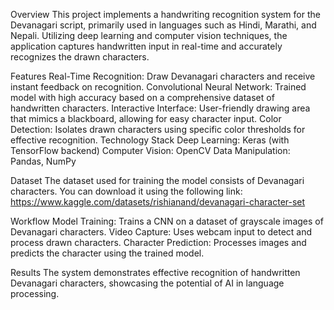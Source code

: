 Overview 
This project implements a handwriting recognition system for the Devanagari script, primarily used in languages such as Hindi, Marathi, and Nepali. Utilizing deep learning and computer vision techniques, the application captures handwritten input in real-time and accurately recognizes the drawn characters.

Features 
Real-Time Recognition: Draw Devanagari characters and receive instant feedback on recognition. 
Convolutional Neural Network: Trained model with high accuracy based on a comprehensive dataset of handwritten characters. 
Interactive Interface: User-friendly drawing area that mimics a blackboard, allowing for easy character input. 
Color Detection: Isolates drawn characters using specific color thresholds for effective recognition. 
Technology Stack Deep Learning: Keras (with TensorFlow backend) Computer Vision: OpenCV Data Manipulation: Pandas, NumPy

Dataset 
The dataset used for training the model consists of Devanagari characters. You can download it using the following link: https://www.kaggle.com/datasets/rishianand/devanagari-character-set

Workflow 
Model Training: Trains a CNN on a dataset of grayscale images of Devanagari characters. 
Video Capture: Uses webcam input to detect and process drawn characters. 
Character Prediction: Processes images and predicts the character using the trained model. 

Results 
The system demonstrates effective recognition of handwritten Devanagari characters, showcasing the potential of AI in language processing.
